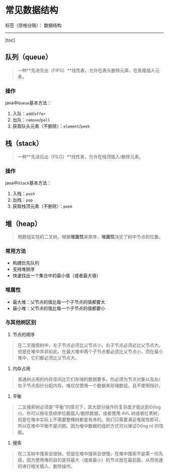 ﻿# 常见数据结构

标签（空格分隔）： 数据结构

---

[toc]

## 队列（queue）
> 一种**先进先出（FIFO）**线性表，允许在表头删除元素，在表尾插入元素。

### 操作
java中`Queue`基本方法：

1. 入队：`add`/`offer`
1. 出队：`remove`/`poll`
1. 获取队头元素（不删除）：`element`/`peek`

## 栈（stack）
> 一种**先进后出（FILO）**线性表，允许在栈顶插入/删除元素。

### 操作
java中`Stack`基本方法：

1. 入栈：`push`
1. 出栈：`pop`
1. 获取栈顶元素（不删除）：`peek`

## 堆（heap）
> 用数组实现的二叉树。根据**堆属性**来排序，**堆属性**决定了树中节点的位置。

### 常用方法

- 构建优先队列
- 支持堆排序
- 快速找出一个集合中的最小值（或者最大值）

### 堆属性

- 最大堆：父节点的值比每一个子节点的值都要大
- 最小堆：父节点的值比每一个子节点的值都要小

### 与其他树区别

1. 节点的顺序
> 在二叉搜索树中，左子节点必须比父节点小，右子节点必须必比父节点大。但是在堆中并非如此。在最大堆中两个子节点都必须比父节点小，而在最小堆中，它们都必须比父节点大。

1. 内存占用
> 普通树占用的内存空间比它们存储的数据要多。你必须为节点对象以及左/右子节点指针分配内存。堆仅仅使用一个数据来存储数组，且不使用指针。

1. 平衡
> 二叉搜索树必须是“平衡”的情况下，其大部分操作的复杂度才能达到O(log n)。你可以按任意顺序位置插入/删除数据，或者使用 AVL 树或者红黑树，但是在堆中实际上不需要整棵树都是有序的。我们只需要满足堆属性即可，所以在堆中平衡不是问题。因为堆中数据的组织方式可以保证O(log n) 的性能。

1. 搜索
> 在二叉树中搜索会很快，但是在堆中搜索会很慢。在堆中搜索不是第一优先级，因为使用堆的目的是将最大（或者最小）的节点放在最前面，从而快速的进行相关插入、删除操作。






